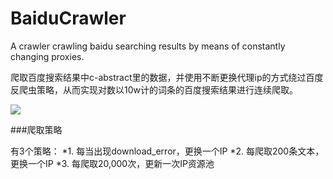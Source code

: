 # BaiduCrawler
A crawler crawling baidu searching results by means of constantly changing proxies.

爬取百度搜索结果中c-abstract里的数据，并使用不断更换代理ip的方式绕过百度反爬虫策略，从而实现对数以10w计的词条的百度搜索结果进行连续爬取。

![](https://github.com/fancoo/BaiduCrawler/blob/master/images/git.png)

###爬取策略

有3个策略：
   *1. 每当出现download_error，更换一个IP
   *2. 每爬取200条文本，更换一个IP
   *3. 每爬取20,000次，更新一次IP资源池
